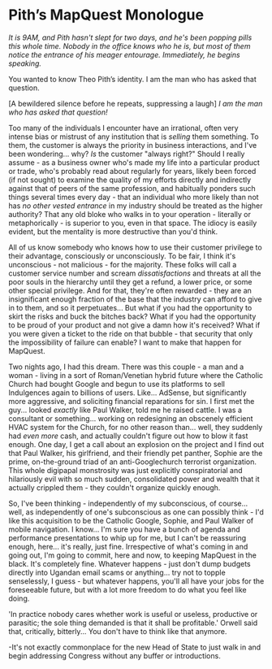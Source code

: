 # Pith’s MapQuest Monologue
*It is 9AM, and Pith hasn't slept for two days, and he's been popping pills this whole time. Nobody in the office knows who he is, but most of them notice the entrance of his meager entourage. Immediately, he begins speaking.*

You wanted to know Theo Pith’s identity. I am the man who has asked that question.

[A bewildered silence before he repeats, suppressing a laugh] *I am the man who has asked that question!* 

Too many of the individuals I encounter have an irrational, often very intense bias or mistrust of any institution that is *selling* them something. To them, the customer is always the priority in business interactions, and I've been wondering... why? *Is* the customer "always right?" Should I really assume - as a business owner who's made my life into a particular product or trade, who's probably read about regularly for years, likely been forced (if not sought) to examine the quality of my efforts directly and indirectly against that of peers of the same profession, and habitually ponders such things several times every day - that an individual who more likely than not has *no other vested entrance* in my industry should be treated as the higher authority? That any old bloke who walks in to your operation - literally or metaphorically - is superior to you, even in that space. The idiocy is easily evident, but the mentality is more destructive than you'd think. 

All of us know somebody who knows how to use their customer privilege to their advantage, consciously or unconsciously. To be fair, I think it's unconscious - not malicious - for the majority. These folks will call a customer service number and scream *dissatisfactions* and threats at all the poor souls in the hierarchy until they get a refund, a lower price, or some other special privilege. And for that, they're often rewarded - they are an insignificant enough fraction of the base that the industry can afford to give in to them, and so it perpetuates... But what if you had the opportunity to skirt the risks and buck the bitches back? What if you had the opportunity to be proud of your product and not give a damn how it's received? What if you were given a ticket to the ride on that bubble - that security that only the impossibility of failure can enable? I want to make that happen for MapQuest.

Two nights ago, I had this dream. There was this couple - a man and a woman - living in a sort of Roman/Venetian hybrid future where the Catholic Church had bought Google and begun to use its platforms to sell Indulgences again to billions of users. Like... AdSense, but significantly more aggressive, and soliciting financial reparations for sin. I first met the guy... looked *exactly* like Paul Walker, told me he raised cattle. I was a consultant or something... working on redesigning an obscenely efficient HVAC system for the Church, for no other reason than... well, they suddenly had *even more* cash, and actually couldn't figure out how to blow it fast enough. One day, I get a call about an explosion on the project and I find out that Paul Walker, his girlfriend, and their friendly pet panther, Sophie are the prime, on-the-ground triad of an anti-Googlechurch terrorist organization. This whole digipapal monstrosity was just explicitly conspiratorial and hilariously evil with so much sudden, consolidated power and wealth that it actually crippled them - they couldn't organize quickly enough.

So, I've been thinking - independently of my subconscious, of course... well, as independently of one's subconscious as one can possibly think - I'd like this acquisition to be the Catholic Google, Sophie, and Paul Walker of mobile navigation. I know... I'm sure you have a bunch of agenda and performance presentations to whip up for me, but I can't be reassuring enough, here... it's really, just fine. Irrespective of what's coming in and going out, I'm going to commit, here and now, to keeping MapQuest in the black. It's completely fine. Whatever happens - just don't dump budgets directly into Ugandan email scams or anything... try not to topple senselessly, I guess - but whatever happens, you'll all have your jobs for the foreseeable future, but with a lot more freedom to do what you feel like doing. 

'In practice nobody cares whether work is useful or useless, productive or parasitic; the sole thing demanded is that it shall be profitable.' Orwell said that, critically, bitterly... You don't have to think like that anymore.

-It's not exactly commonplace for the new Head of State to just walk in and begin addressing Congress without any buffer or introductions.

